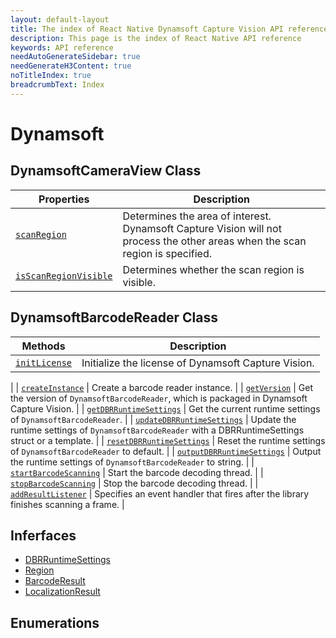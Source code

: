 ```yaml
---
layout: default-layout
title: The index of React Native Dynamsoft Capture Vision API reference
description: This page is the index of React Native API reference
keywords: API reference
needAutoGenerateSidebar: true
needGenerateH3Content: true
noTitleIndex: true
breadcrumbText: Index
---
```


# Dynamsoft

## DynamsoftCameraView Class

| Properties | Description |
| ---------- | ----------- |
| [`scanRegion`](camera-view.md#scanregion) | Determines the area of interest. Dynamsoft Capture Vision will not process the other areas when the scan region is specified. |
| [`isScanRegionVisible`](camera-view.md#isscanregionvisible) | Determines whether the scan region is visible. |

## DynamsoftBarcodeReader Class

| Methods | Description |
| ------- | ----------- |
| [`initLicense`](#initlicense) | Initialize the license of Dynamsoft Capture Vision.
 |
| [`createInstance`](#createinstance) | Create a barcode reader instance. |
| [`getVersion`](#getversion) | Get the version of `DynamsoftBarcodeReader`, which is packaged in Dynamsoft Capture Vision. |
| [`getDBRRuntimeSettings`](#getdbrruntimesettings) | Get the current runtime settings of `DynamsoftBarcodeReader`. |
| [`updateDBRRuntimeSettings`](#updatedbrruntimesettings) | Update the runtime settings of `DynamsoftBarcodeReader` with a DBRRuntimeSettings struct or a template. |
| [`resetDBRRuntimeSettings`](#resetdbrruntimesettings) | Reset the runtime settings of `DynamsoftBarcodeReader` to default. |
| [`outputDBRRuntimeSettings`](#outputdbrruntimesettings) | Output the runtime settings of `DynamsoftBarcodeReader` to string. |
| [`startBarcodeScanning`](#startbarcodescanning) | Start the barcode decoding thread. |
| [`stopBarcodeScanning`](#stopbarcodescanning) | Stop the barcode decoding thread. |
| [`addResultListener`](#addresultlistener) | Specifies an event handler that fires after the library finishes scanning a frame. |

## Inferfaces

* [DBRRuntimeSettings](interface-dbr-runtimesettings.md)
* [Region](interface-region.md)
* [BarcodeResult](interface-barcoderesult.md)
* [LocalizationResult](interface-localizationresult.md)

## Enumerations
